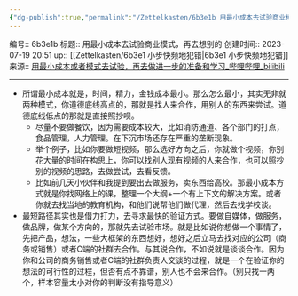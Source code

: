 ```yaml
---
{"dg-publish":true,"permalink":"/Zettelkasten/6b3e1b 用最小成本去试验商业模式，再去想别的/","dgPassFrontmatter":true}
---
```


编号:: 6b3e1b
标题:: 用最小成本去试验商业模式，再去想别的
创建时间:: 2023-07-19 20:51
up:: [[Zettelkasten/6b3e1 小步快频地犯错\|6b3e1 小步快频地犯错]]
来源:: [用最小成本或者模式去试验，再去做进一步的准备和学习_哔哩哔哩_bilibili](https://www.bilibili.com/video/BV1o94y1i79Y/?p=30&spm_id_from=pageDriver&vd_source=bcf798ace50733030b9c7e1fb6a3a349)

---

- 所谓最小成本就是，时间，精力，金钱成本最小。那么怎么最小，其实无非就两种模式，你道德底线高点的，那就是找人来合作，用别人的东西来尝试。道德底线低点的那就是直接照抄呗。
	- 尽量不要做餐饮，因为需要成本较大，比如消防通道、各个部门的打点，食品管理，人力管理。在下沉市场还存在严重的垄断现象。
	- 举个例子，比如你要做短视频，那么选好方向之后，你就做个视频，你别花大量的时间在构思上，你可以找别人现有视频的人来合作，也可以照抄别的视频的思路，去做尝试，去看反馈。
	- 比如前几天小伙伴和我提到要出去做服务，卖东西给高校。那最小成本方式就是你找网络上的课，整理一个大纲+一个有上下文的解决方案。或者你就去找当地的教育机构，和他们说帮他们做代理，然后去找学校谈。
- 最短路径其实也是借力打力，去寻求最快的验证方式。要做自媒体，做服务，做品牌，做某个方向的，那就先去试验市场。就是比如说你想做一个事情了，先把产品，想法，一些大框架的东西想好，想好之后立马去找对应的公司（商务或销售）或者C端的社群去合作。与其说合作，不如说就是谈谈合作。因为你和公司的商务销售或者C端的社群负责人交谈的过程，就是一个在验证你的想法的可行性的过程，但否有点不靠谱，别人也不会来合作。（别只找一两个，样本容量太小对你的判断没有指导意义）